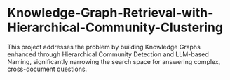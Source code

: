 # Knowledge-Graph-Retrieval-with-Hierarchical-Community-Clustering
This project addresses the problem by building Knowledge Graphs enhanced through Hierarchical Community Detection and LLM-based Naming, significantly narrowing the search space for answering complex, cross-document questions.

